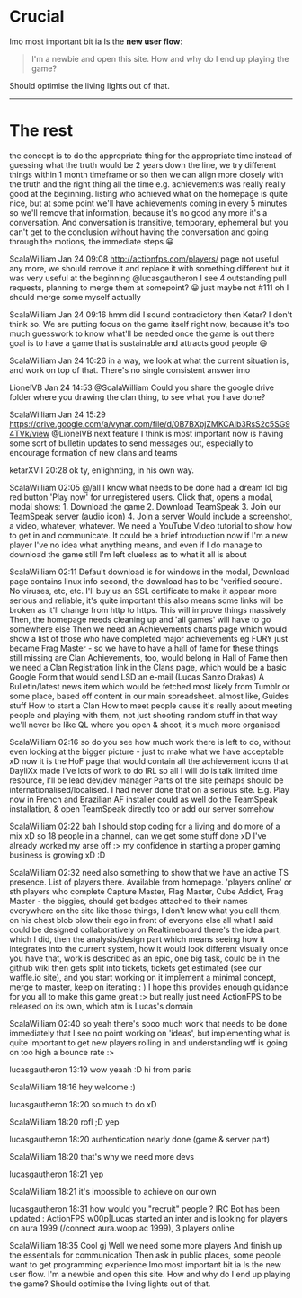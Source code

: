 Crucial 
==
Imo most important bit ia
Is the **new user flow**:
> I'm a newbie and open this site. How and why do I end up playing the game?

Should optimise the living lights out of that.

***

The rest
==

the concept is to do the appropriate thing for the appropriate time
instead of guessing what the truth would be 2 years down the line, we try different things within 1 month timeframe or so
then we can align more closely with the truth and the right thing all the time
e.g. achievements was really really good at the beginning.
listing who achieved what on the homepage is quite nice, but at some point we'll have achievements coming in every 5 minutes so we'll remove that information, because it's no good any more
it's a conversation. And conversation is transitive, temporary, ephemeral
but you can't get to the conclusion without having the conversation and going through the motions, the immediate steps :grinning:

ScalaWilliam Jan 24 09:08
http://actionfps.com/players/ page
not useful any more, we should remove it and replace it with something different
but it was very useful at the beginning
@lucasgautheron I see 4 outstanding pull requests, planning to merge them at somepoint? :grinning:
just maybe not #111
oh I should merge some myself actually

ScalaWilliam Jan 24 09:16
hmm did I sound contradictory then Ketar?
I don't think so. We are putting focus on the game itself right now, because it's too much guesswork to know what'll be needed once the game is out there
goal is to have a game that is sustainable and attracts good people :smile:

ScalaWilliam Jan 24 10:26
in a way, we look at what the current situation is, and work on top of that. There's no single consistent answer imo

LionelVB Jan 24 14:53
@ScalaWilliam Could you share the google drive folder where you drawing the clan thing, to see what you have done?

ScalaWilliam Jan 24 15:29
https://drive.google.com/a/vynar.com/file/d/0B7BXpjZMKCAIb3RsS2c5SG94TVk/view
@LionelVB
next feature I think is most important now is having some sort of bulletin updates
to send messages out, especially to encourage formation of new clans and teams

ketarXVII 20:28
ok ty, enlighnting, in his own way.

ScalaWilliam 02:05
@/all I know what needs to be done
had a dream lol
big red button 'Play now' for unregistered users. Click that, opens a modal, modal shows: 1. Download the game 2. Download TeamSpeak 3. Join our TeamSpeak server (audio icon) 4. Join a server
Would include a screenshot, a video, whatever, whatever. We need a YouTube Video tutorial to show how to get in and communicate. It could be a brief introduction
now if I'm a new player I've no idea what anything means, and even if I do manage to download the game still I'm left clueless as to what it all is about

ScalaWilliam 02:11
Default download is for windows in the modal, Download page contains linux info
second, the download has to be 'verified secure'. No viruses, etc, etc.
I'll buy us an SSL certificate to make it appear more serious and reliable, it's quite important
this also means some links will be broken as it'll change from http to https. This will improve things massively
Then, the homepage needs cleaning up and 'all games' will have to go somewhere else
Then we need an Achievements charts page which would show a list of those who have completed major achievements
eg FURY just became Frag Master - so we have to have a hall of fame for these things
still missing are Clan Achievements, too, would belong in Hall of Fame
then we need a Clan Registration link in the Clans page, which would be a basic Google Form that would send LSD an e-mail (Lucas Sanzo Drakas)
A Bulletin/latest news item which would be fetched most likely from Tumblr or some place, based off content in our main spreadsheet.
almost like, Guides stuff
How to start a Clan
How to meet people
cause it's really about meeting people and playing with them, not just shooting random stuff
in that way we'll never be like QL where you open & shoot, it's much more organised

ScalaWilliam 02:16
so do you see how much work there is left to do, without even looking at the bigger picture - just to make what we have acceptable xD
now it is the HoF page that would contain all the achievement icons that DayliXx made
I've lots of work to do IRL so all I will do is talk
limited time resource, I'll be lead dev/dev manager
Parts of the site perhaps should be internationalised/localised. I had never done that on a serious site.
E.g. Play now in French and Brazilian
AF installer could as well do the TeamSpeak installation, & open TeamSpeak directly too
or add our server somehow

ScalaWilliam 02:22
bah I should stop coding for a living and do more of a mix xD
so 18 people in a channel, can we get some stuff done xD
I've already worked my arse off :>
my confidence in starting a proper gaming business is growing xD :D

ScalaWilliam 02:32
need also something to show that we have an active TS presence. List of players there. Available from homepage. 'players online' or sth
players who complete Capture Master, Flag Master, Cube Addict, Frag Master - the biggies, should get badges attached to their names everywhere on the site
like those things, I don't know what you call them, on his chest
 blob
blow their ego in front of everyone else
all what I said could be designed collaboratively on Realtimeboard
there's the idea part, which I did, then the analysis/design part which means seeing how it integrates into the current system, how it would look different visually
once you have that, work is described as an epic, one big task, could be in the github wiki
then gets split into tickets, tickets get estimated (see our waffle.io site), and you start working on it
implement a minimal concept, merge to master, keep on iterating : )
I hope this provides enough guidance for you all to make this game great :>
but really just need ActionFPS to be released on its own, which atm is Lucas's domain

ScalaWilliam 02:40
so yeah there's sooo much work that needs to be done immediately that I see no point working on 'ideas', but implementing what is quite important to get new players rolling in and understanding wtf is going on
too high a bounce rate :>

lucasgautheron 13:19
wow yeaah :D
hi from paris

ScalaWilliam 18:16
hey welcome :)

lucasgautheron 18:20
so much to do xD

ScalaWilliam 18:20
rofl ;D
yep

lucasgautheron 18:20
authentication nearly done (game & server part)

ScalaWilliam 18:20
that's why we need more devs

lucasgautheron 18:21
yep

ScalaWilliam 18:21
it's impossible to achieve on our own

lucasgautheron 18:31
how would you "recruit" people ?
IRC Bot has been updated : ActionFPS w00p|Lucas started an inter and is looking for players on aura 1999 (/connect aura.woop.ac 1999), 3 players online

ScalaWilliam 18:35
Cool gj
Well we need some more players
And finish up the essentials for communication
Then ask in public places, some people want to get programming experience
Imo most important bit ia
Is the new user flow. I'm a newbie and open this site. How and why do I end up playing the game?
Should optimise the living lights out of that.
